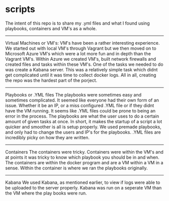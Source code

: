 # scripts

The intent of this repo is to share my .yml files and what I found using playbooks, containers and VM's as a whole.

---

Virtual Machines or VM's:
VM's have been a rather interesting experience. We started out with local VM's through Vagrant but we then moved on to Microsoft Azure VM's which were a lot more fun and in depth than the Vagrant VM's. Within Azure we created VM's, built network firewalls and created files and tasks within these VM's. One of the tasks we needed to do was create a Kabana server. This was a relatively simple task which didnt get complicated until it was time to collect docker logs. All in all, creating the repo was the hardest part of the porject. 

---

Playbooks or .YML files
The playbooks were sometimes easy and sometimes complicated. It seemed like everyone had their own form of an issue. Whether it be an IP, or a miss configured .YML file or if they didnt have the VM running. It seems like .YML files could be prone to being an error in the process. The playbooks are what the user uses to do a certain amount of given tasks at once. In short, it makes the startup of a script a lot quicker and smoother is all is setup properly. We used premade playbooks, and only had to change the users and IP's for the playbooks. .YML files are incredibly picky on how they are written. 

---

Containers
The containers were tricky. Containers were within the VM's and at points it was tricky to know which playbook you should be in and when. The containers are within the docker program and are a VM within a VM in a sense. Within the container is where we ran the playbooks originally.

---

Kabana
We used Kabana, as mentioned earlier, to view if logs were able to be uploaded to the server properly. Kabana was run on a seperate VM than the VM where the play books were run.
